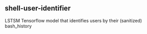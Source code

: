 ## shell-user-identifier
LSTSM Tensorflow model that identifies users by their (sanitized) bash_history